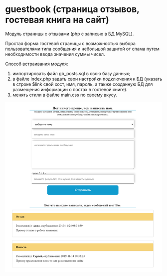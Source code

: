 # guestbook (страница отзывов, гостевая книга на сайт)
Модуль страницы с отзывами (php с записью в БД MySQL).

Простая форма гостевой страницы с возможностью выбора пользователями типа сообщения и небольшой защитой от спама путем необходимости ввода значения суммы чисел.

Способ встраивания модуля:
1. импортировать файл gb_posts.sql в свою базу данных;
2. в файле index.php задать свои настройки подключения к БД (указать в строке $link свой хост, имя, пароль, а также созданную БД для размещения информации о постах в гостевой книге).
3. менять стили в файле main.css по своему вкусу.

![Пример отрисовки страницы](https://github.com/bagvi/guestbook/blob/master/gb.png)
